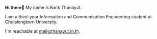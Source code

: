 **Hi there👋** My name is Bank Thanayut.

I am a third-year Information and Communication Engineering student at Chulalongkorn University.

I'm reachable at mail@thanayut.in.th.
